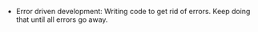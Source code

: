 * Error driven development: Writing code to get rid of errors. Keep doing that until all errors go away.